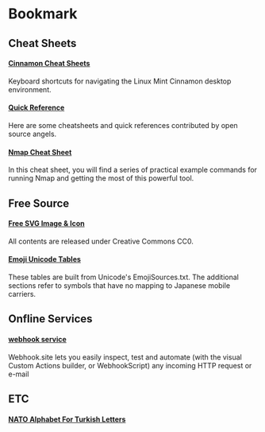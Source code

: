 # Bookmark



## Cheat Sheets

#### [Cinnamon Cheat Sheets](https://cheatography.com/shakiestnerd/cheat-sheets/linux-mint-cinnamon)
Keyboard shortcuts for navigating the Linux Mint Cinnamon desktop environment.


#### [Quick Reference](https://quickref.me)
Here are some cheatsheets and quick references contributed by open source angels.


#### [Nmap Cheat Sheet](https://hackertarget.com/nmap-cheatsheet-a-quick-reference-guide)
In this cheat sheet, you will find a series of practical example commands for running Nmap and getting the most of this powerful tool.


## Free Source

#### [Free SVG Image & Icon](https://svgsilh.com)
All contents are released under Creative Commons CC0.

#### [Emoji Unicode Tables](https://apps.timwhitlock.info/emoji/tables/unicode)
These tables are built from Unicode's EmojiSources.txt. The additional sections refer to symbols that have no mapping to Japanese mobile carriers.



## Onfline Services

#### [webhook service](https://webhook.site)
Webhook.site lets you easily inspect, test and automate (with the visual Custom Actions builder, or WebhookScript) any incoming HTTP request or e-mail



## ETC
#### [NATO Alphabet For Turkish Letters](https://gist.github.com/saderi/b24a371ad72464d84dd86f2afeb1415d)
